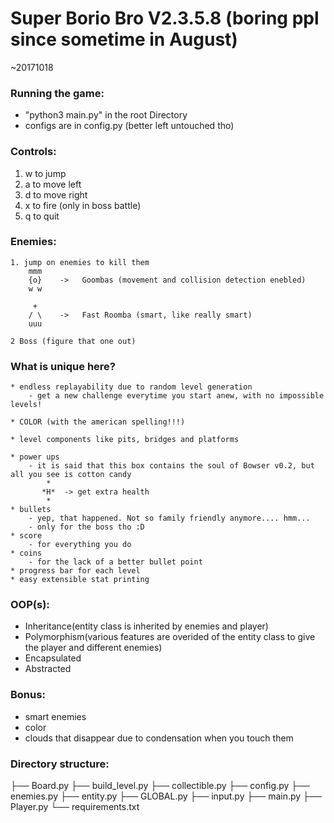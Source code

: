 # Super Borio Bro V2.3.5.8 (boring ppl since sometime in August)
~20171018  

### Running the game:  
* "python3 main.py" in the root Directory
* configs are in config.py (better left untouched tho)

### Controls:  
1. w to jump
2. a to move left
3. d to move right
4. x to fire (only in boss battle)
5. q to quit

### Enemies:
    1. jump on enemies to kill them
        mmm
        {o}    ->   Goombas (movement and collision detection enebled)
        w w

         + 
        / \    ->   Fast Roomba (smart, like really smart)
        uuu
    
    2 Boss (figure that one out)


### What is unique here?
    * endless replayability due to random level generation
        - get a new challenge everytime you start anew, with no impossible levels!
    
    * COLOR (with the american spelling!!!)

    * level components like pits, bridges and platforms

    * power ups
        - it is said that this box contains the soul of Bowser v0.2, but all you see is cotton candy
            *
           *H*  -> get extra health
            *
    * bullets
        - yep, that happened. Not so family friendly anymore.... hmm... 
        - only for the boss tho :D
    * score
        - for everything you do
    * coins
        - for the lack of a better bullet point
    * progress bar for each level
    * easy extensible stat printing


### OOP(s):
* Inheritance(entity class is inherited by enemies and player)
* Polymorphism(various features are overided of the entity class to 
  give the player and different enemies)
* Encapsulated
* Abstracted

### Bonus:
* smart enemies
* color
* clouds that disappear due to condensation when you touch them

### Directory structure:
├── Board.py
├── build_level.py
├── collectible.py
├── config.py
├── enemies.py
├── entity.py
├── GLOBAL.py
├── input.py
├── main.py
├── Player.py
└── requirements.txt
